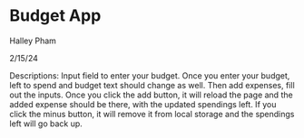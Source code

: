 # Budget App

Halley Pham

2/15/24

Descriptions: Input field to enter your budget. Once you enter your budget, left to spend and budget text should change as well. Then add expenses, fill out the inputs. Once you click the add button, it will reload the page and the added expense should be there, with the updated spendings left. If you click the minus button, it will remove it from local storage and the spendings left will go back up.